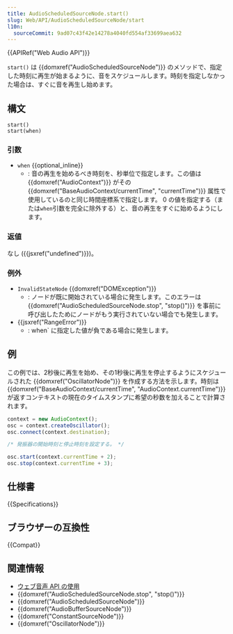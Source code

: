 ```yaml
---
title: AudioScheduledSourceNode.start()
slug: Web/API/AudioScheduledSourceNode/start
l10n:
  sourceCommit: 9ad07c43f42e14278a4040fd554af33699aea632
---
```


{{APIRef("Web Audio API")}}

`start()` は {{domxref("AudioScheduledSourceNode")}} のメソッドで、指定した時刻に再生が始まるように、音をスケジュールします。時刻を指定しなかった場合は、すぐに音を再生し始めます。

## 構文

```js-nolint
start()
start(when)
```

### 引数

- `when` {{optional_inline}}
  - : 音の再生を始めるべき時刻を、秒単位で指定します。この値は {{domxref("AudioContext")}} がその {{domxref("BaseAudioContext/currentTime", "currentTime")}} 属性で使用しているのと同じ時間座標系で指定します。 0 の値を指定する（または`when`引数を完全に除外する）と、音の再生をすぐに始めるようにします。

### 返値

なし ({{jsxref("undefined")}})。

### 例外

- `InvalidStateNode` {{domxref("DOMException")}}
  - : ノードが既に開始されている場合に発生します。このエラーは {{domxref("AudioScheduledSourceNode.stop", "stop()")}} を事前に呼び出したためにノードがもう実行されていない場合でも発生します。
- {{jsxref("RangeError")}}
  - : when` に指定した値が負である場合に発生します。

## 例

この例では、2秒後に再生を始め、その1秒後に再生を停止するようにスケジュールされた {{domxref("OscillatorNode")}} を作成する方法を示します。時刻は {{domxref("BaseAudioContext/currentTime", "AudioContext.currentTime")}} が返すコンテキストの現在のタイムスタンプに希望の秒数を加えることで計算されます。

```js
context = new AudioContext();
osc = context.createOscillator();
osc.connect(context.destination);

/* 発振器の開始時刻と停止時刻を設定する。 */

osc.start(context.currentTime + 2);
osc.stop(context.currentTime + 3);
```

## 仕様書

{{Specifications}}

## ブラウザーの互換性

{{Compat}}

## 関連情報

- [ウェブ音声 API の使用](/ja/docs/Web/API/Web_Audio_API/Using_Web_Audio_API)
- {{domxref("AudioScheduledSourceNode.stop", "stop()")}}
- {{domxref("AudioScheduledSourceNode")}}
- {{domxref("AudioBufferSourceNode")}}
- {{domxref("ConstantSourceNode")}}
- {{domxref("OscillatorNode")}}
